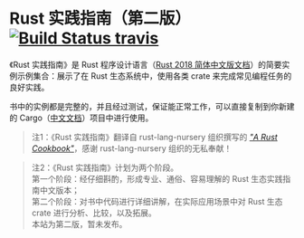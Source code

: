 # Rust 实践指南（第二版） &emsp; [![Build Status travis]][travis]

[Build Status travis]: https://api.travis-ci.com/zzy/rust-cookbook-zh-cn.svg?branch=master
[travis]: https://travis-ci.com/zzy/rust-cookbook-zh-cn

《Rust 实践指南》是 Rust 程序设计语言（[Rust 2018 简体中文版文档](https://rust-lang.budshome.com)）的简要实例示例集合：展示了在 Rust 生态系统中，使用各类 crate 来完成常见编程任务的良好实践。

书中的实例都是完整的，并且经过测试，保证能正常工作，可以直接复制到你新建的 Cargo（[中文文档](https://cargo.budshome.com)）项目中进行使用。

> 注1：《Rust 实践指南》翻译自 rust-lang-nursery 组织撰写的 [_"A Rust Cookbook"_](https://github.com/rust-lang-nursery/rust-cookbook)，感谢 rust-lang-nursery 组织的无私奉献！

> 注2：《Rust 实践指南》计划为两个阶段。<br>
> 第一个阶段：经仔细斟酌，形成专业、通俗、容易理解的 Rust 生态实践指南中文版本；<br>
> 第二个阶段：对书中代码进行详细讲解，在实际应用场景中对 Rust 生态 crate 进行分析、比较，以及拓展。<br>
> 本站为第二版，暂未发布。
